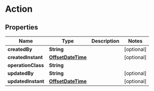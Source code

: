 # Action

## Properties
Name | Type | Description | Notes
------------ | ------------- | ------------- | -------------
**createdBy** | **String** |  |  [optional]
**createdInstant** | [**OffsetDateTime**](OffsetDateTime.md) |  |  [optional]
**operationClass** | **String** |  | 
**updatedBy** | **String** |  |  [optional]
**updatedInstant** | [**OffsetDateTime**](OffsetDateTime.md) |  |  [optional]
